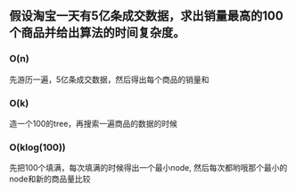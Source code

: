 ## 假设淘宝一天有5亿条成交数据，求出销量最高的100个商品并给出算法的时间复杂度。

### O(n)

先游历一遍，5亿条成交数据，然后得出每个商品的销量和

### O(k)

造一个100的tree，再搜索一遍商品的数据的时候

### O(klog(100))

先把100个填满，每次填满的时候得出一个最小node, 然后每次都哟哦那个最小的node和新的商品量比较

